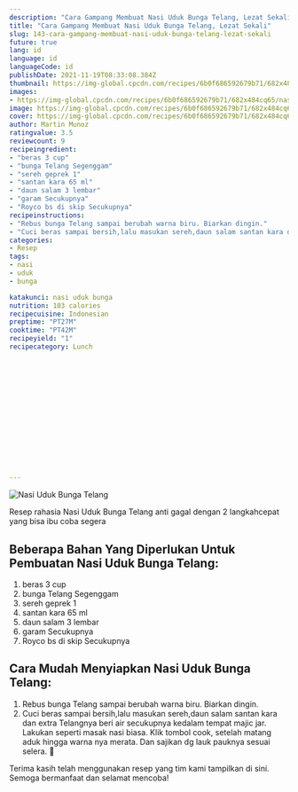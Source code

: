 ```yaml
---
description: "Cara Gampang Membuat Nasi Uduk Bunga Telang, Lezat Sekali"
title: "Cara Gampang Membuat Nasi Uduk Bunga Telang, Lezat Sekali"
slug: 143-cara-gampang-membuat-nasi-uduk-bunga-telang-lezat-sekali
future: true
lang: id
language: id
languageCode: id
publishDate: 2021-11-19T08:33:08.384Z 
thumbnail: https://img-global.cpcdn.com/recipes/6b0f686592679b71/682x484cq65/nasi-uduk-bunga-telang-foto-resep-utama.png
images:
- https://img-global.cpcdn.com/recipes/6b0f686592679b71/682x484cq65/nasi-uduk-bunga-telang-foto-resep-utama.png
image: https://img-global.cpcdn.com/recipes/6b0f686592679b71/682x484cq65/nasi-uduk-bunga-telang-foto-resep-utama.png
cover: https://img-global.cpcdn.com/recipes/6b0f686592679b71/682x484cq65/nasi-uduk-bunga-telang-foto-resep-utama.png
author: Martin Munoz
ratingvalue: 3.5
reviewcount: 9
recipeingredient:
- "beras 3 cup"
- "bunga Telang Segenggam"
- "sereh geprek 1"
- "santan kara 65 ml"
- "daun salam 3 lembar"
- "garam Secukupnya"
- "Royco bs di skip Secukupnya"
recipeinstructions:
- "Rebus bunga Telang sampai berubah warna biru. Biarkan dingin."
- "Cuci beras sampai bersih,lalu masukan sereh,daun salam santan kara dan extra Telangnya beri air secukupnya kedalam tempat majic jar. Lakukan seperti masak nasi biasa. Klik tombol cook, setelah matang aduk hingga warna nya merata. Dan sajikan dg lauk pauknya sesuai selera. 🥰"
categories:
- Resep
tags:
- nasi
- uduk
- bunga

katakunci: nasi uduk bunga 
nutrition: 103 calories
recipecuisine: Indonesian
preptime: "PT27M"
cooktime: "PT42M"
recipeyield: "1"
recipecategory: Lunch


     
    
    
    
    
    
    
    
    
    
    
      
    
---
```



![Nasi Uduk Bunga Telang](https://img-global.cpcdn.com/recipes/6b0f686592679b71/682x484cq65/nasi-uduk-bunga-telang-foto-resep-utama.png)

Resep rahasia Nasi Uduk Bunga Telang  anti gagal dengan 2 langkahcepat yang bisa ibu coba segera

<!--inarticleads1-->

## Beberapa Bahan Yang Diperlukan Untuk Pembuatan Nasi Uduk Bunga Telang:

1. beras 3 cup
1. bunga Telang Segenggam
1. sereh geprek 1
1. santan kara 65 ml
1. daun salam 3 lembar
1. garam Secukupnya
1. Royco bs di skip Secukupnya



<!--inarticleads2-->

## Cara Mudah Menyiapkan Nasi Uduk Bunga Telang:

1. Rebus bunga Telang sampai berubah warna biru. Biarkan dingin.
1. Cuci beras sampai bersih,lalu masukan sereh,daun salam santan kara dan extra Telangnya beri air secukupnya kedalam tempat majic jar. Lakukan seperti masak nasi biasa. Klik tombol cook, setelah matang aduk hingga warna nya merata. Dan sajikan dg lauk pauknya sesuai selera. 🥰




Terima kasih telah menggunakan resep yang tim kami tampilkan di sini. Semoga bermanfaat dan selamat mencoba!
